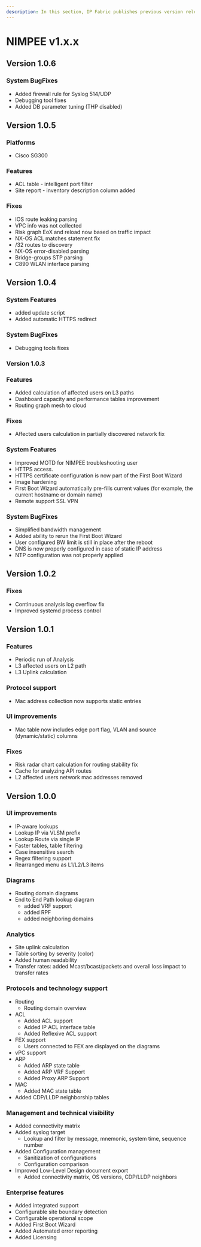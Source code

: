 ```yaml
---
description: In this section, IP Fabric publishes previous version releases of NIMPEE v1.x.x
---
```


# NIMPEE v1.x.x

## Version 1.0.6

### System BugFixes

- Added firewall rule for Syslog 514/UDP
- Debugging tool fixes
- Added DB parameter tuning (THP disabled)

## Version 1.0.5

### Platforms

- Cisco SG300

### Features

- ACL table - intelligent port filter
- Site report - inventory description column added

### Fixes

- IOS route leaking parsing
- VPC info was not collected
- Risk graph EoX and reload now based on traffic impact
- NX-OS ACL matches statement fix
- /32 routes to discovery
- NX-OS error-disabled parsing
- Bridge-groups STP parsing
- C890 WLAN interface parsing

## Version 1.0.4

### System Features

- added update script
- Added automatic HTTPS redirect

### System BugFixes

- Debugging tools fixes

### Version 1.0.3

### Features

- Added calculation of affected users on L3 paths
- Dashboard capacity and performance tables improvement
- Routing graph mesh to cloud

### Fixes

- Affected users calculation in partially discovered network fix

### System Features

- Improved MOTD for NIMPEE troubleshooting user
- HTTPS access.
- HTTPS certificate configuration is now part of the First Boot Wizard
- Image hardening
- First Boot Wizard automatically pre-fills current values
  (for example, the current hostname or domain name)
- Remote support SSL VPN

### System BugFixes

- Simplified bandwidth management
- Added ability to rerun the First Boot Wizard
- User configured BW limit is still in place after the reboot
- DNS is now properly configured in case of static IP address
- NTP configuration was not properly applied

## Version 1.0.2

### Fixes

- Continuous analysis log overflow fix
- Improved systemd process control

## Version 1.0.1

### Features

- Periodic run of Analysis
- L3 affected users on L2 path
- L3 Uplink calculation

### Protocol support

- Mac address collection now supports static entries

### UI improvements

- Mac table now includes edge port flag, VLAN and source
  (dynamic/static) columns

### Fixes

- Risk radar chart calculation for routing stability fix
- Cache for analyzing API routes
- L2 affected users network mac addresses removed

## Version 1.0.0

### UI improvements

- IP-aware lookups
- Lookup IP via VLSM prefix
- Lookup Route via single IP
- Faster tables, table filtering
- Case insensitive search
- Regex filtering support
- Rearranged menu as L1/L2/L3 items

### Diagrams

- Routing domain diagrams
- End to End Path lookup diagram
  - added VRF support
  - added RPF
  - added neighboring domains

### Analytics

- Site uplink calculation
- Table sorting by severity (color)
- Added human readability
- Transfer rates: added Mcast/bcast/packets and overall loss impact to
  transfer rates

### Protocols and technology support

- Routing
  - Routing domain overview
- ACL
  - Added ACL support
  - Added IP ACL interface table
  - Added Reflexive ACL support
- FEX support
  - Users connected to FEX are displayed on the diagrams
- vPC support
- ARP
  - Added ARP state table
  - Added ARP VRF Support
  - Added Proxy ARP Support
- MAC
  - Added MAC state table
- Added CDP/LLDP neighborship tables

### Management and technical visibility

- Added connectivity matrix
- Added syslog target
  - Lookup and filter by message, mnemonic, system time, sequence
    number
- Added Configuration management
  - Sanitization of configurations
  - Configuration comparison
- Improved Low-Level Design document export
  - Added connectivity matrix, OS versions, CDP/LLDP neighbors

### Enterprise features

- Added integrated support
- Configurable site boundary detection
- Configurable operational scope
- Added First Boot Wizard
- Added Automated error reporting
- Added Licensing
